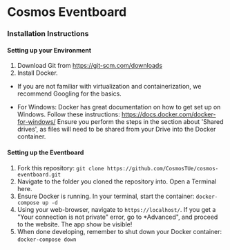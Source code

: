 # Cosmos Eventboard
### Installation Instructions
#### Setting up your Environment
1. Download Git from https://git-scm.com/downloads
2. Install Docker. 
- If you are not familiar with virtualization and containerization, we recommend Googling for the basics. 

- For Windows: Docker has great documentation on how to get set up on Windows. Follow these instructions: https://docs.docker.com/docker-for-windows/ Ensure you perform the steps in the section about 'Shared drives', as files will need to be shared from your Drive into the Docker container.
 
#### Setting up the Eventboard
1. Fork this repository:
`git clone https://github.com/CosmosTUe/cosmos-eventboard.git`
2. Navigate to the folder you cloned the repository into. Open a Terminal here.
3. Ensure Docker is running. In your terminal, start the container: `docker-compose up -d`
4. Using your web-browser, navigate to `https://localhost/`. If you get a "Your connection is not private" error, go to *Advanced", and proceed to the website. The app show be visible!
5. When done developing, remember to shut down your Docker container: `docker-compose down`